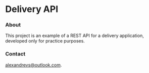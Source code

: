 # Delivery API

### About
This project is an example of a REST API for a delivery application, developed only for practice purposes.

### Contact
alexandrevs@outlook.com.